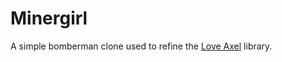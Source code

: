 Minergirl
=========

A simple bomberman clone used to refine the [Love Axel](https://github.com/arkeus/love-axel) library.